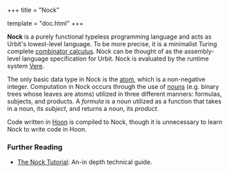 +++
title = "Nock"

template = "doc.html"
+++

**Nock** is a purely functional typeless programming language and acts as
Urbit's lowest-level language. To be more precise, it is a minimalist Turing 
complete [combinator calculus](https://en.wikipedia.org/wiki/Combinatory_logic).
Nock can be thought of as the assembly-level language specification for Urbit.
Nock is evaluated by the runtime system [Vere](/reference/glossary/vere).

The only basic data type in Nock is the [atom](/reference/glossary/atom), which is a
non-negative integer. Computation in Nock occurs through the use of
[nouns](/reference/glossary/noun) (e.g. binary trees whose leaves are atoms) utilized
in three different manners: formulas, subjects, and products. A _formula_ is a
noun utilized as a function that takes in a noun, its _subject_, and returns a
noun, its _product_.

Code written in [Hoon](/reference/glossary/hoon) is compiled to Nock, though it is
unnecessary to learn Nock to write code in Hoon.

### Further Reading

- [The Nock Tutorial](/docs/nock/): An-in depth technical guide.
